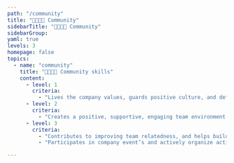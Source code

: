 ```yaml
---
path: "/community"
title: "👨‍👩‍👧‍👦 Community"
sidebarTitle: "👨‍👩‍👧‍👦 Community"
sidebarGroup:
yaml: true
levels: 3
homepage: false
topics:
  - name: "community"
    title: "👨‍👩‍👧‍👦 Community skills"
    content:
      - level: 1
        criteria:
          - "Lives the company values, guards positive culture, and defines policies that support relatedness between teams"
      - level: 2
        criteria:
          - "Creates a positive, supportive, engaging team environment for group members"
      - level: 3
        criteria:
          - "Contributes to improving team relatedness, and helps build a culture of lending support"
          - "Participates in company event’s and actively organize activities for team members"

---
```

